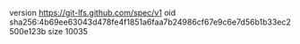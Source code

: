 version https://git-lfs.github.com/spec/v1
oid sha256:4b69ee63043d478fe4f1851a6faa7b24986cf67e9c6e7d56b1b33ec2500e123b
size 10035

